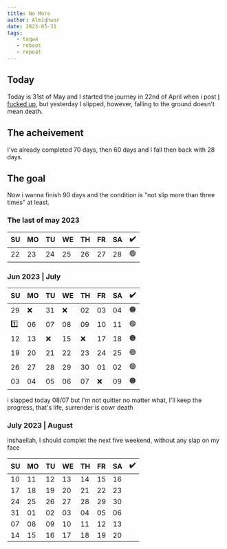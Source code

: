 ```yaml
---
title: No More
author: Almighwar
date: 2023-05-31
tags:
   - taqwa
   - reboot
   - repeat
---
```


## Today

Today is 31st of May and  I started the journey in 22nd of April when i post [I fucked up](/i/fucked/up), but yesterday I slipped, however, falling to the ground doesn't mean death.

## The acheivement 

I've already completed 70 days, then 60 days and I fall then back with 28 days. 

## The goal

Now i wanna finish 90 days and the condition is "not slip more than three times" at least.

### The last of may 2023
<div id="header" align="center" style="text-align: center;">
   
|SU|MO|TU|WE|TH|FR|SA|:heavy_check_mark:|
|-|-|-|-|-|-|-|-|
|22|23|24|25|26|27|28|:green_circle:|
   
</div>

### Jun 2023 | July
<div id="header" align="center" style="text-align: center;">

|SU|MO|TU|WE|TH|FR|SA|:heavy_check_mark:|
|-|-|-|-|-|-|-|-|
|29|:x:|31|:x:|02|03|04|:orange_circle:|
|:one:|06|07|08|09|10|11|:green_circle:|
|12|13|:x:|15|:x:|17|18|:orange_circle:|
|19|20|21|22|23|24|25|:green_circle:|
|26|27|28|29|30|01|02|:green_circle:|
|03|04|05|06|07|:x:|09|:orange_circle:|

</div>

i slapped today 08/07 but I'm not quitter no matter what, I'll keep the progress, that's life, surrender is  cowr death

### July 2023 | August

inshaellah, I should complet the next five weekend, without any slap on my face

<div id="header" align="center" style="text-align: center;">

|SU|MO|TU|WE|TH|FR|SA|:heavy_check_mark:|
|-|-|-|-|-|-|-|-|
|10|11|12|13|14|15|16||
|17|18|19|20|21|22|23||
|24|25|26|27|28|29|30||
|31|01|02|03|04|05|06||
|07|08|09|10|11|12|13||
|14|15|16|17|18|19|20||

</div>
